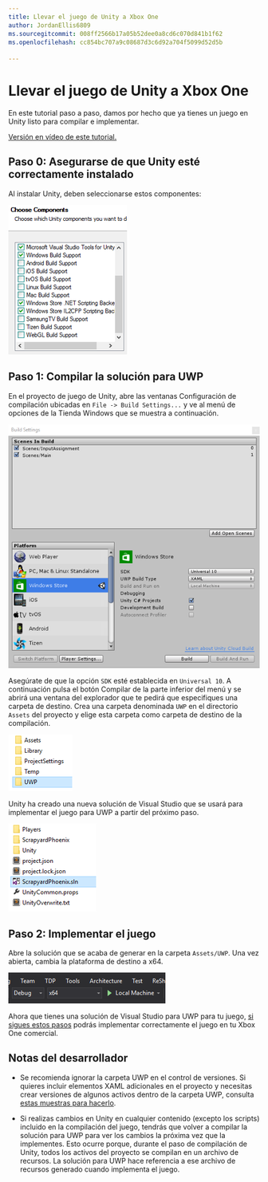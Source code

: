 ```yaml
---
title: Llevar el juego de Unity a Xbox One
author: JordanEllis6809
ms.sourcegitcommit: 008ff2566b17a05b52dee0a8cd6c070d841b1f62
ms.openlocfilehash: cc854bc707a9c08687d3c6d92a704f5099d52d5b

---
```


# Llevar el juego de Unity a Xbox One

En este tutorial paso a paso, damos por hecho que ya tienes un juego en Unity listo para compilar e implementar.

[Versión en vídeo de este tutorial.](https://www.youtube.com/watch?v=f0Ptvw7k-CE)

## Paso 0: Asegurarse de que Unity esté correctamente instalado

Al instalar Unity, deben seleccionarse estos componentes:

![Componentes de instalación de Unity](images/unity-install-components.png)

## Paso 1: Compilar la solución para UWP

En el proyecto de juego de Unity, abre las ventanas Configuración de compilación ubicadas en `File -> Build Settings...` y ve al menú de opciones de la Tienda Windows que se muestra a continuación.

![Ventana Configuración de compilación](images/build-settings.png)

Asegúrate de que la opción `SDK` esté establecida en `Universal 10`. A continuación pulsa el botón Compilar de la parte inferior del menú y se abrirá una ventana del explorador que te pedirá que especifiques una carpeta de destino. Crea una carpeta denominada `UWP` en el directorio `Assets` del proyecto y elige esta carpeta como carpeta de destino de la compilación.

![Carpeta de destino de la compilación](images/build-destination.png)

Unity ha creado una nueva solución de Visual Studio que se usará para implementar el juego para UWP a partir del próximo paso.

![Solución de VS para UWP](images/uwp-vs-solution.png)

## Paso 2: Implementar el juego

Abre la solución que se acaba de generar en la carpeta `Assets/UWP`.  Una vez abierta, cambia la plataforma de destino a x64.

![Plataforma de compilación x64](images/x64-build-platform.png)

Ahora que tienes una solución de Visual Studio para UWP para tu juego, [si sigues estos pasos](https://msdn.microsoft.com/en-us/windows/uwp/xbox-apps/getting-started) podrás implementar correctamente el juego en tu Xbox One comercial.

## Notas del desarrollador

- Se recomienda ignorar la carpeta UWP en el control de versiones. Si quieres incluir elementos XAML adicionales en el proyecto y necesitas crear versiones de algunos activos dentro de la carpeta UWP, consulta [estas muestras para hacerlo](https://bitbucket.org/Unity-Technologies/windowsstoreappssamples/overview).

- Si realizas cambios en Unity en cualquier contenido (excepto los scripts) incluido en la compilación del juego, tendrás que volver a compilar la solución para UWP para ver los cambios la próxima vez que la implementes. Esto ocurre porque, durante el paso de compilación de Unity, todos los activos del proyecto se compilan en un archivo de recursos. La solución para UWP hace referencia a ese archivo de recursos generado cuando implementa el juego.




<!--HONumber=Jun16_HO4-->


